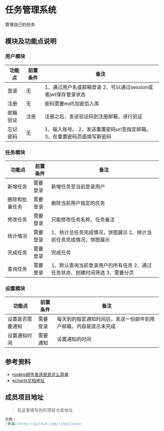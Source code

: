 

# 任务管理系统

管理自己的任务

## 模块及功能点说明

### 用户模块
 
| 功能点   | 前置条件 | 备注                                                                          |
|--------|---------|-----------------------------------------------------------------------------|
| 登录     | 无       | 1、通过用户名或邮箱登录      2、可以通过session或者jwt保存登录状态              |
| 注册     | 无       | 密码需要md5加密后入库                                                         |
| 邮箱验证 | 注册     | 注册之后，发送验证码到注册邮箱，进行验证                                        |
| 忘记密码 | 无       | 1、输入账号。      2，发送重置密码url至指定邮箱。      3、在重置密码页面填写新密码 |

### 任务模块

| 功能点         | 前置条件 | 备注                                                                              |
|-------------|------|---------------------------------------------------------------------------------|
| 新增任务       | 需要登录 | 新增任务至当前登录用户                                                            |
| 删除和批量任务 | 需要登录 | 删除当前用户指定的任务                                                            |
| 修改任务       | 需要登录 | 只能修改任务名称，任务备注                                                         |
| 统计情况       | 需要登录 | 1、统计总任务完成情况，饼图展示      2、统计当前任务完成情况，饼图展示                |
| 完成任务       | 需要登录 | 完成任务                                                                          |
| 查询任务       | 需要登录 | 1、默认查询当前登录用户的所有任务      2、通过任务状态、创建时间筛选      3、需要分页 |

### 设置模块
| 功能点           | 前置条件 | 备注                                                           |
|---------------|------|--------------------------------------------------------------|
| 设置是否需要通知 | 需要登录 | 每天到的指定通知时间后，发送一份邮件到用户邮箱，内容是提示未完成 |
| 设置通知时间     | 需要通知 | 设置通知的时间                                                 |

## 参考资料
* [nodejs邮件发送就是这么简单](https://blog.csdn.net/bjzhaoxiao/article/details/80903354)
* [echarts文档地址](https://echarts.baidu.com/tutorial.html#5%20%E5%88%86%E9%92%9F%E4%B8%8A%E6%89%8B%20ECharts)


## 成员项目地址
> 在这里填写你的项目仓库地址
```markdown
示例：
[李海](http://github.com/rihel/xxxx)
```